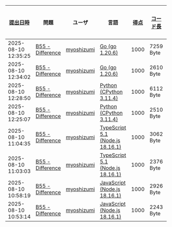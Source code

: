 | [提出日時](https://atcoder.jp/contests/tessoku-book/submissions/me?desc=true&orderBy=created) | 問題                                                                               | ユーザ                                            | 言語                                                                                                        | [得点](https://atcoder.jp/contests/tessoku-book/submissions/me?desc=true&orderBy=score) | [コード長](https://atcoder.jp/contests/tessoku-book/submissions/me?orderBy=source_length) | AI tool         | [実行時間](https://atcoder.jp/contests/tessoku-book/submissions/me?orderBy=time_consumption) | [メモリ](https://atcoder.jp/contests/tessoku-book/submissions/me?orderBy=memory_consumption) |                                                                       |
| --------------------------------------------------------------------------------------------- | ---------------------------------------------------------------------------------- | ------------------------------------------------- | ----------------------------------------------------------------------------------------------------------- | --------------------------------------------------------------------------------------- | ----------------------------------------------------------------------------------------- | --------------- | -------------------------------------------------------------------------------------------- | -------------------------------------------------------------------------------------------- | --------------------------------------------------------------------- |
| 2025-08-10 12:35:25                                                                           | [B55 - Difference](https://atcoder.jp/contests/tessoku-book/tasks/tessoku_book_eb) | [myoshizumi](https://atcoder.jp/users/myoshizumi) | [Go (go 1.20.6)](https://atcoder.jp/contests/tessoku-book/submissions/me?f.Language=5002)                   | 1000                                                                                    | 7259 Byte                                                                                 | Claude Sonnet 4 | 344 ms                                                                                       | 10256 KiB                                                                                    | [詳細](https://atcoder.jp/contests/tessoku-book/submissions/68383081) |
| 2025-08-10 12:34:02                                                                           | [B55 - Difference](https://atcoder.jp/contests/tessoku-book/tasks/tessoku_book_eb) | [myoshizumi](https://atcoder.jp/users/myoshizumi) | [Go (go 1.20.6)](https://atcoder.jp/contests/tessoku-book/submissions/me?f.Language=5002)                   | 1000                                                                                    | 2610 Byte                                                                                 | ChatGPT         | 374 ms                                                                                       | 7440 KiB                                                                                     | [詳細](https://atcoder.jp/contests/tessoku-book/submissions/68383059) |
| 2025-08-10 12:28:50                                                                           | [B55 - Difference](https://atcoder.jp/contests/tessoku-book/tasks/tessoku_book_eb) | [myoshizumi](https://atcoder.jp/users/myoshizumi) | [Python (CPython 3.11.4)](https://atcoder.jp/contests/tessoku-book/submissions/me?f.Language=5055)          | 1000                                                                                    | 6112 Byte                                                                                 | Claude Sonnet 4 | 553 ms                                                                                       | 26980 KiB                                                                                    | [詳細](https://atcoder.jp/contests/tessoku-book/submissions/68382973) |
| 2025-08-10 12:25:07                                                                           | [B55 - Difference](https://atcoder.jp/contests/tessoku-book/tasks/tessoku_book_eb) | [myoshizumi](https://atcoder.jp/users/myoshizumi) | [Python (CPython 3.11.4)](https://atcoder.jp/contests/tessoku-book/submissions/me?f.Language=5055)          | 1000                                                                                    | 2510 Byte                                                                                 | ChatGPT         | 847 ms                                                                                       | 72796 KiB                                                                                    | [詳細](https://atcoder.jp/contests/tessoku-book/submissions/68382912) |
| 2025-08-10 11:04:35                                                                           | [B55 - Difference](https://atcoder.jp/contests/tessoku-book/tasks/tessoku_book_eb) | [myoshizumi](https://atcoder.jp/users/myoshizumi) | [TypeScript 5.1 (Node.js 18.16.1)](https://atcoder.jp/contests/tessoku-book/submissions/me?f.Language=5058) | 1000                                                                                    | 3062 Byte                                                                                 | Claude Sonnet 4 | 453 ms                                                                                       | 74012 KiB                                                                                    | [詳細](https://atcoder.jp/contests/tessoku-book/submissions/68381428) |
| 2025-08-10 11:03:03                                                                           | [B55 - Difference](https://atcoder.jp/contests/tessoku-book/tasks/tessoku_book_eb) | [myoshizumi](https://atcoder.jp/users/myoshizumi) | [TypeScript 5.1 (Node.js 18.16.1)](https://atcoder.jp/contests/tessoku-book/submissions/me?f.Language=5058) | 1000                                                                                    | 2376 Byte                                                                                 | ChatGPT         | 420 ms                                                                                       | 85076 KiB                                                                                    | [詳細](https://atcoder.jp/contests/tessoku-book/submissions/68381396) |
| 2025-08-10 10:58:19                                                                           | [B55 - Difference](https://atcoder.jp/contests/tessoku-book/tasks/tessoku_book_eb) | [myoshizumi](https://atcoder.jp/users/myoshizumi) | [JavaScript (Node.js 18.16.1)](https://atcoder.jp/contests/tessoku-book/submissions/me?f.Language=5009)     | 1000                                                                                    | 2926 Byte                                                                                 | Claude Sonnet 4 | 443 ms                                                                                       | 73996 KiB                                                                                    | [詳細](https://atcoder.jp/contests/tessoku-book/submissions/68381303) |
| 2025-08-10 10:53:14                                                                           | [B55 - Difference](https://atcoder.jp/contests/tessoku-book/tasks/tessoku_book_eb) | [myoshizumi](https://atcoder.jp/users/myoshizumi) | [JavaScript (Node.js 18.16.1)](https://atcoder.jp/contests/tessoku-book/submissions/me?f.Language=5009)     | 1000                                                                                    | 2243 Byte                                                                                 | ChatGPT         | 455 ms                                                                                       | 85004 KiB                                                                                    | [詳細](https://atcoder.jp/contests/tessoku-book/submissions/68381195) |
